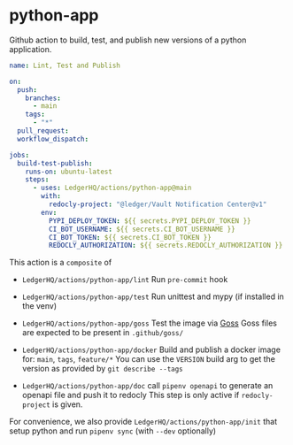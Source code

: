 # python-app

Github action to build, test, and publish new versions of a python application.

```yaml
name: Lint, Test and Publish

on:
  push:
    branches:
      - main
    tags:
      - "*"
  pull_request:
  workflow_dispatch:

jobs:
  build-test-publish:
    runs-on: ubuntu-latest
    steps:
      - uses: LedgerHQ/actions/python-app@main
        with:
          redocly-project: "@ledger/Vault Notification Center@v1"
        env:
          PYPI_DEPLOY_TOKEN: ${{ secrets.PYPI_DEPLOY_TOKEN }}
          CI_BOT_USERNAME: ${{ secrets.CI_BOT_USERNAME }}
          CI_BOT_TOKEN: ${{ secrets.CI_BOT_TOKEN }}
          REDOCLY_AUTHORIZATION: ${{ secrets.REDOCLY_AUTHORIZATION }}
```

This action is a `composite` of

- `LedgerHQ/actions/python-app/lint`
Run `pre-commit` hook

- `LedgerHQ/actions/python-app/test`
Run unittest and mypy (if installed in the venv)

- `LedgerHQ/actions/python-app/goss`
Test the image via [Goss](https://goss.rocks/)
Goss files are expected to be present in `.github/goss/`

- `LedgerHQ/actions/python-app/docker`
Build and publish a docker image for: `main`, `tags`, `feature/*`
You can use the `VERSION` build arg to get the version as provided by `git
describe --tags`

- `LedgerHQ/actions/python-app/doc`
call `pipenv openapi` to generate an openapi file and push it to redocly
This step is only active if `redocly-project` is given.

For convenience, we also provide `LedgerHQ/actions/python-app/init` that setup
python and run `pipenv sync` (with `--dev` optionally)
